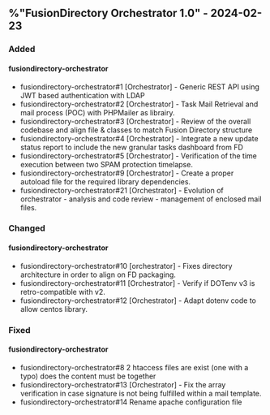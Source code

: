 ## %"FusionDirectory Orchestrator 1.0" - 2024-02-23

### Added

#### fusiondirectory-orchestrator
- fusiondirectory-orchestrator#1 [Orchestrator] - Generic REST API using JWT based authentication with LDAP
- fusiondirectory-orchestrator#2 [Orchestrator] - Task Mail Retrieval and mail process (POC) with PHPMailer as librairy.
- fusiondirectory-orchestrator#3 [Orchestrator] - Review of the overall codebase and align file & classes to match Fusion Directory structure
- fusiondirectory-orchestrator#4 [Orchestrator] - Integrate a new update status report to include the new granular tasks dashboard from FD
- fusiondirectory-orchestrator#5 [Orchestrator] - Verification of the time execution between two SPAM protection timelapse.
- fusiondirectory-orchestrator#9 [Orchestrator] - Create a proper autoload file for the required library dependencies.
- fusiondirectory-orchestrator#21 [Orchestrator] - Evolution of orchestrator - analysis and code review - management of enclosed mail files.

### Changed

#### fusiondirectory-orchestrator
- fusiondirectory-orchestrator#10 [orchestrator] - Fixes directory architecture in order to align on FD packaging.
- fusiondirectory-orchestrator#11 [Orchestrator] - Verify if DOTenv v3 is retro-compatible with v2.
- fusiondirectory-orchestrator#12 [Orchestrator] - Adapt dotenv code to allow centos library.

### Fixed

#### fusiondirectory-orchestrator
- fusiondirectory-orchestrator#8 2 htaccess files are exist (one with a typo) does the content must be together
- fusiondirectory-orchestrator#13 [Orchestrator] - Fix the array verification in case signature is not being fulfilled within a mail template.
- fusiondirectory-orchestrator#14 Rename apache configuration file
